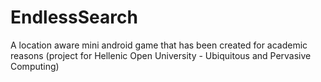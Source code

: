 # EndlessSearch
A location aware mini android game that has been created for academic reasons (project for Hellenic Open University - Ubiquitous and Pervasive Computing)
